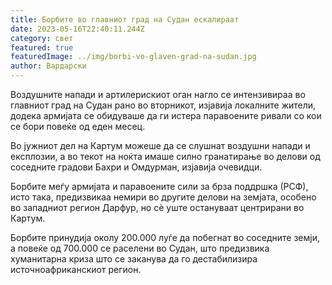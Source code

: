 ```yaml
---
title: Борбите во главниот град на Судан ескалираат
date: 2023-05-16T22:40:11.244Z
category: свет
featured: true
featuredImage: ../img/borbi-vo-glaven-grad-na-sudan.jpg
author: Вардарски
---
```

Воздушните напади и артилерискиот оган нагло се интензивираа во главниот град на Судан рано во вторникот, изјавија локалните жители, додека армијата се обидуваше да ги истера паравоените ривали со кои се бори повеќе од еден месец.

Во јужниот дел на Картум можеше да се слушнат воздушни напади и експлозии, а во текот на ноќта имаше силно гранатирање во делови од соседните градови Бахри и Омдурман, изјавија очевидци.

Борбите меѓу армијата и паравоените сили за брза поддршка (РСФ), исто така, предизвикаа немири во другите делови на земјата, особено во западниот регион Дарфур, но сè уште остануваат центрирани во Картум.

Борбите принудија околу 200.000 луѓе да побегнат во соседните земји, а повеќе од 700.000 се раселени во Судан, што предизвика хуманитарна криза што се заканува да го дестабилизира источноафриканскиот регион.